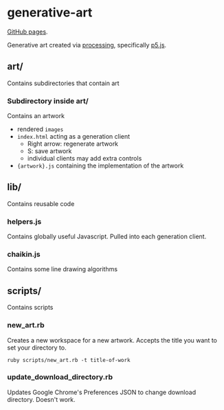 # generative-art

[GitHub pages](https://maxphilips.github.io/generative-art/).

Generative art created via [processing](https://processing.org/), specifically [p5.js](https://p5js.org/).

## art/

Contains subdirectories that contain art

### Subdirectory inside art/

Contains an artwork

* rendered `images`
* `index.html` acting as a generation client
  * Right arrow: regenerate artwork
  * S: save artwork
  * individual clients may add extra controls
* `{artwork}.js` containing the implementation of the artwork

## lib/

Contains reusable code

### helpers.js

Contains globally useful Javascript. Pulled into each generation client.

### chaikin.js

Contains some line drawing algorithms

## scripts/

Contains scripts

### new_art.rb

Creates a new workspace for a new artwork. Accepts the title you want to set your directory to.

    ruby scripts/new_art.rb -t title-of-work

### update_download_directory.rb

Updates Google Chrome's Preferences JSON to change download directory. Doesn't work.
